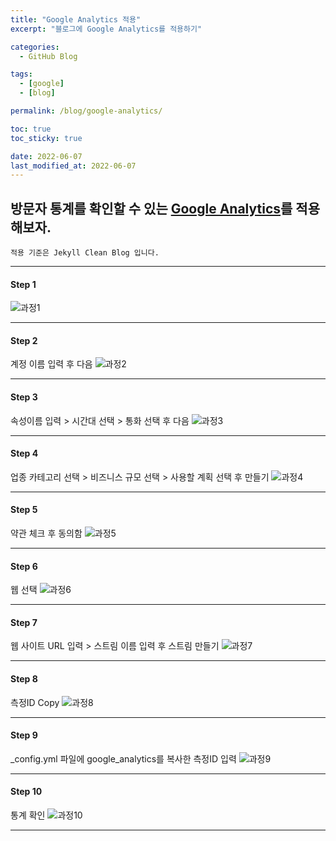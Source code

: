 ```yaml
---
title: "Google Analytics 적용"
excerpt: "블로그에 Google Analytics를 적용하기"

categories:
  - GitHub Blog

tags:
  - [google]
  - [blog]

permalink: /blog/google-analytics/

toc: true
toc_sticky: true

date: 2022-06-07
last_modified_at: 2022-06-07
---
```


## 방문자 통계를 확인할 수 있는 [Google Analytics](https://marketingplatform.google.com/about/analytics/)를 적용해보자.
`적용 기준은 Jekyll Clean Blog 입니다.`
* * *

#### Step 1
![과정1](/assets/images/posts/google-analytics/1.png "1")
* * *

#### Step 2
계정 이름 입력 후 다음
![과정2](/assets/images/posts/google-analytics/2.png "2")
* * *

#### Step 3
속성이름 입력 > 시간대 선택 > 통화 선택 후 다음
![과정3](/assets/images/posts/google-analytics/3.png "3")
* * *

#### Step 4
업종 카테고리 선택 > 비즈니스 규모 선택 > 사용할 계획 선택 후 만들기
![과정4](/assets/images/posts/google-analytics/4.png "4")
* * *

#### Step 5
약관 체크 후 동의함
![과정5](/assets/images/posts/google-analytics/5.png "5")
* * *

#### Step 6
웹 선택
![과정6](/assets/images/posts/google-analytics/6.png "6")
* * *

#### Step 7
웹 사이트 URL 입력 > 스트림 이름 입력 후 스트림 만들기
![과정7](/assets/images/posts/google-analytics/7.png "7")
* * *

#### Step 8
측정ID Copy
![과정8](/assets/images/posts/google-analytics/8.png "8")
* * *

#### Step 9
_config.yml 파일에 google_analytics를 복사한 측정ID 입력
![과정9](/assets/images/posts/google-analytics/9.png "9")
* * *

#### Step 10
통계 확인
![과정10](/assets/images/posts/google-analytics/10.png "10")
* * *